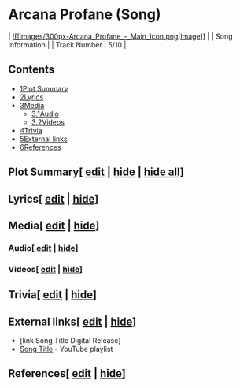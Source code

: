 # Arcana Profane (Song)

| [![[images/300px-Arcana_Profane_-_Main_Icon.png|Image]]](/wiki/File:Arcana_Profane_-_Main_Icon.png) |
| Song Information |
| Track Number | 5/10 |

## Contents

- [1Plot Summary](#Plot_Summary)
- [2Lyrics](#Lyrics)
- [3Media](#Media)
  - [3.1Audio](#Audio)
  - [3.2Videos](#Videos)
- [4Trivia](#Trivia)
- [5External links](#External_links)
- [6References](#References)

## Plot Summary\[ [edit](/wiki/Arcana_Profane_(Song)?action=edit&section=1 "Edit section: Plot Summary") \| [hide](/wiki/Arcana_Profane_(Song) "Expand or collapse this section") \| [hide all](/wiki/Arcana_Profane_(Song) "Expand or collapse all sections on this page")\]

## Lyrics\[ [edit](/wiki/Arcana_Profane_(Song)?action=edit&section=2 "Edit section: Lyrics") \| [hide](/wiki/Arcana_Profane_(Song) "Expand or collapse this section")\]

## Media\[ [edit](/wiki/Arcana_Profane_(Song)?action=edit&section=3 "Edit section: Media") \| [hide](/wiki/Arcana_Profane_(Song) "Expand or collapse this section")\]

### Audio\[ [edit](/wiki/Arcana_Profane_(Song)?action=edit&section=4 "Edit section: Audio") \| [hide](/wiki/Arcana_Profane_(Song) "Expand or collapse this section")\]

### Videos\[ [edit](/wiki/Arcana_Profane_(Song)?action=edit&section=5 "Edit section: Videos") \| [hide](/wiki/Arcana_Profane_(Song) "Expand or collapse this section")\]

## Trivia\[ [edit](/wiki/Arcana_Profane_(Song)?action=edit&section=6 "Edit section: Trivia") \| [hide](/wiki/Arcana_Profane_(Song) "Expand or collapse this section")\]

## External links\[ [edit](/wiki/Arcana_Profane_(Song)?action=edit&section=7 "Edit section: External links") \| [hide](/wiki/Arcana_Profane_(Song) "Expand or collapse this section")\]

- \[link Song Title Digital Release\]
- [Song Title](https://www.youtube.com/playlist?list=playlistId) \- YouTube playlist

## References\[ [edit](/wiki/Arcana_Profane_(Song)?action=edit&section=8 "Edit section: References") \| [hide](/wiki/Arcana_Profane_(Song) "Expand or collapse this section")\]